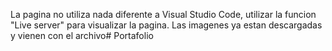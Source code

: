 La pagina no utiliza nada diferente a Visual Studio Code, utilizar la funcion "Live server" para visualizar la pagina. Las imagenes ya estan descargadas y vienen con el archivo# Portafolio